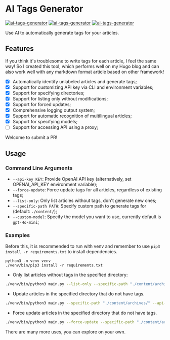 # AI Tags Generator

[![ai-tags-generator](https://img.shields.io/badge/LICENSE-AGPL3%20Liscense-blue?style=flat-square)](./LICENSE)
[![ai-tags-generator](https://img.shields.io/badge/GitHub-AI%20Tags%20Genrator-blueviolet?style=flat-square&logo=github)](https://github.com/fernvenue/ai-tags-generator)
[![ai-tags-generator](https://img.shields.io/badge/GitLab-AI%20Tags%20Genrator-orange?style=flat-square&logo=gitlab)](https://gitlab.com/fernvenue/ai-tags-generator)

Use AI to automatically generate tags for your articles.

## Features

If you think it's troublesome to write tags for each article, I feel the same way! So I created this tool, which performs well on my Hugo blog and can also work well with any markdown format article based on other framework!

- [x] Automatically identify unlabeled articles and generate tags;
- [x] Support for customizing API key via CLI and environment variables;
- [x] Support for specifying directories;
- [x] Support for listing only without modifications;
- [x] Support for forced updates;
- [x] Comprehensive logging output system;
- [x] Support for automatic recognition of multilingual articles;
- [x] Support for specifying models;
- [ ] Support for accessing API using a proxy;

Welcome to submit a PR!

## Usage

### Command Line Arguments

- `--api-key KEY`: Provide OpenAI API key (alternatively, set OPENAI_API_KEY environment variable);
- `--force-update`: Force update tags for all articles, regardless of existing tags;
- `--list-only`: Only list articles without tags, don't generate new ones;
- `--specific-path PATH`: Specify custom path to generate tags for (default: `./content/`);
- `--custom-model`: Specify the model you want to use, currently default is `gpt-4o-mini`;

### Examples

Before this, it is recommended to run with venv and remember to use `pip3 install -r requirements.txt` to install dependencies.

```
python3 -m venv venv
./venv/bin/pip3 install -r requirements.txt
```

- Only list articles without tags in the specified directory:

```sh
./venv/bin/python3 main.py --list-only --specific-path "./content/archives/"
```

- Update articles in the specified directory that do not have tags.

```sh
./venv/bin/python3 main.py --specific-path "./content/archives/" --api-key ***************
```

- Force update articles in the specified directory that do not have tags.

```sh
./venv/bin/python3 main.py --force-update --specific-path "./content/archives/" --api-key ***************
```

There are many more uses, you can explore on your own.
